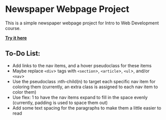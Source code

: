 # Newspaper Webpage Project

This is a simple newspaper webpage project for Intro to Web Development course.

**[Try it here](http://sirdaniel711.github.io/newspaper-project/)**

## To-Do List:
- Add links to the nav items, and a hover pseudoclass for these items
- Maybe replace `<div`> tags with `<section`>, `<article`>, `<ul`>, and/or `<nav`>
- Use the pseudoclass :nth-child(n) to target each specific nav item for coloring them (currently, an extra class is assigned to each nav item to color them)
- Use flex: 1 to have the nav items expand to fill in the space evenly (currently, padding is used to space them out)
- Add some text spacing for the paragraphs to make them a little easier to read
